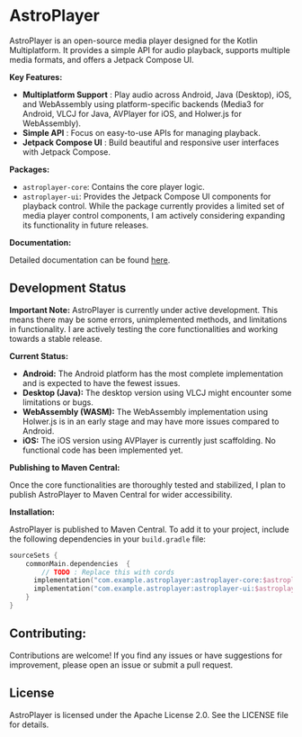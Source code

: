 # AstroPlayer

AstroPlayer is an open-source media player designed for the Kotlin Multiplatform. It provides a simple API for audio playback, supports multiple media formats, and offers a Jetpack Compose UI.

**Key Features:**

- **Multiplatform Support** : Play audio across Android, Java (Desktop), iOS, and WebAssembly using platform-specific backends (Media3 for Android, VLCJ for Java, AVPlayer for iOS, and Holwer.js for WebAssembly).
- **Simple API** : Focus on easy-to-use APIs for managing playback.
- **Jetpack Compose UI** : Build beautiful and responsive user interfaces with Jetpack Compose.

**Packages:**

- `astroplayer-core`: Contains the core player logic.
- `astroplayer-ui`: Provides the Jetpack Compose UI components for playback control. While the package currently provides a limited set of media player control components, 
  I am actively considering expanding its functionality in future releases.

**Documentation:**

Detailed documentation can be found [here](https://deaths-door.github.io/astroplayer-kt/).

## Development Status

**Important Note:** AstroPlayer is currently under active development. This means there may be some errors, unimplemented methods, and limitations in functionality. I are actively testing the core functionalities and working towards a stable release.

**Current Status:**

- **Android:** The Android platform has the most complete implementation and is expected to have the fewest issues.
- **Desktop (Java):** The desktop version using VLCJ might encounter some limitations or bugs.
- **WebAssembly (WASM):** The WebAssembly implementation using Holwer.js is in an early stage and may have more issues compared to Android.
- **iOS:** The iOS version using AVPlayer is currently just scaffolding. No functional code has been implemented yet.

**Publishing to Maven Central:**

Once the core functionalities are thoroughly tested and stabilized, I plan to publish AstroPlayer to Maven Central for wider accessibility.

**Installation:**

AstroPlayer is published to Maven Central. To add it to your project, include the following dependencies in your `build.gradle` file:

```kotlin
sourceSets {
    commonMain.dependencies  {
        // TODO : Replace this with cords 
      implementation("com.example.astroplayer:astroplayer-core:$astroplayer_vesion")
      implementation("com.example.astroplayer:astroplayer-ui:$astroplayer_vesion")
    }
}
```
## Contributing:

Contributions are welcome! If you find any issues or have suggestions for improvement, please open an issue or submit a pull request.

## License

AstroPlayer is licensed under the Apache License 2.0. See the LICENSE file for details.
